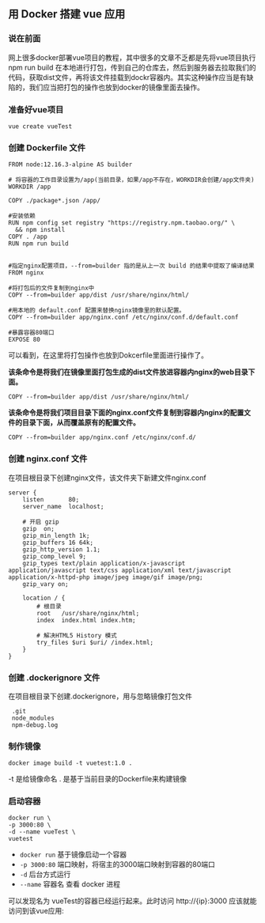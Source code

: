 ## 用 Docker 搭建 vue 应用

### 说在前面
网上很多docker部署vue项目的教程，其中很多的文章不乏都是先将vue项目执行npm run build 在本地进行打包，传到自己的仓库去，然后到服务器去拉取我们的代码，获取dist文件，再将该文件挂载到dockr容器内。其实这种操作应当是有缺陷的，我们应当把打包的操作也放到docker的镜像里面去操作。

### 准备好vue项目
```
vue create vueTest
```

### 创建 Dockerfile 文件

```
FROM node:12.16.3-alpine AS builder

# 将容器的工作目录设置为/app(当前目录，如果/app不存在，WORKDIR会创建/app文件夹)
WORKDIR /app 

COPY ./package*.json /app/ 

#安装依赖
RUN npm config set registry "https://registry.npm.taobao.org/" \
  && npm install 
COPY . /app
RUN npm run build 


#指定nginx配置项目，--from=builder 指的是从上一次 build 的结果中提取了编译结果
FROM nginx

#将打包后的文件复制到nginx中
COPY --from=builder app/dist /usr/share/nginx/html/

#用本地的 default.conf 配置来替换nginx镜像里的默认配置。
COPY --from=builder app/nginx.conf /etc/nginx/conf.d/default.conf

#暴露容器80端口
EXPOSE 80

```

可以看到，在这里将打包操作也放到Dokcerfile里面进行操作了。


**该条命令是将我们在镜像里面打包生成的dist文件放进容器内nginx的web目录下面。**
```
COPY --from=builder app/dist /usr/share/nginx/html/
```

**该条命令是将我们项目目录下面的nginx.conf文件复制到容器内nginx的配置文件的目录下面，从而覆盖原有的配置文件。**
```
COPY --from=builder app/nginx.conf /etc/nginx/conf.d/
```

### 创建 nginx.conf 文件
在项目根目录下创建nginx文件，该文件夹下新建文件nginx.conf
```
server {
    listen       80;
    server_name  localhost;

    # 开启 gzip
    gzip  on;
    gzip_min_length 1k;
    gzip_buffers 16 64k;
    gzip_http_version 1.1;
    gzip_comp_level 9;
    gzip_types text/plain application/x-javascript application/javascript text/css application/xml text/javascript application/x-httpd-php image/jpeg image/gif image/png;
    gzip_vary on;

    location / {
        # 根目录
        root   /usr/share/nginx/html;
        index  index.html index.htm;

        # 解决HTML5 History 模式
        try_files $uri $uri/ /index.html;
    }
}
```

### 创建 .dockerignore 文件
在项目根目录下创建.dockerignore，用与忽略镜像打包文件
```
 .git
 node_modules
 npm-debug.log
```

### 制作镜像
```
docker image build -t vuetest:1.0 .
```
-t 是给镜像命名 . 是基于当前目录的Dockerfile来构建镜像

### 启动容器
```
docker run \
-p 3000:80 \
-d --name vueTest \
vuetest
```

- `docker run` 基于镜像启动一个容器
- `-p 3000:80` 端口映射，将宿主的3000端口映射到容器的80端口
- `-d` 后台方式运行
- `--name` 容器名 查看 docker 进程

可以发现名为 vueTest的容器已经运行起来。此时访问 http://{ip}:3000 应该就能访问到该vue应用: